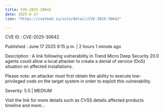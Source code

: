 ```yaml
---
title: CVE-2025-30642
date: 2025-6-17
lien: "https://cvefeed.io/vuln/detail/CVE-2025-30642"

---
```


CVE ID : CVE-2025-30642

Published :  June 17
2025
9:15 p.m. | 2 hours
1 minute ago

Description : A link following vulnerability in Trend Micro Deep Security 20.0 agents could allow a local attacker to create a denial of service (DoS) situation on affected installations.

Please note: an attacker must first obtain the ability to execute low-privileged code on the target system in order to exploit this vulnerability.

Severity: 5.5 | MEDIUM

Visit the link for more details
such as CVSS details
affected products
timeline
and more...
